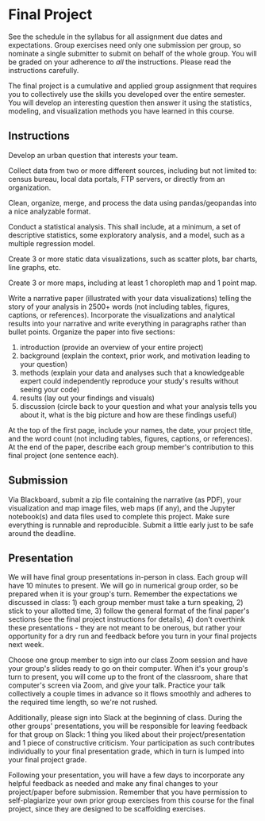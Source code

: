 # Final Project

See the schedule in the syllabus for all assignment due dates and expectations. Group exercises need only one submission per group, so nominate a single submitter to submit on behalf of the whole group. You will be graded on your adherence to *all* the instructions. Please read the instructions carefully.

The final project is a cumulative and applied group assignment that requires you to collectively use the skills you developed over the entire semester. You will develop an interesting question then answer it using the statistics, modeling, and visualization methods you have learned in this course.

## Instructions

Develop an urban question that interests your team.

Collect data from two or more different sources, including but not limited to: census bureau, local data portals, FTP servers, or directly from an organization.

Clean, organize, merge, and process the data using pandas/geopandas into a nice analyzable format.

Conduct a statistical analysis. This shall include, at a minimum, a set of descriptive statistics, some exploratory analysis, and a model, such as a multiple regression model.

Create 3 or more static data visualizations, such as scatter plots, bar charts, line graphs, etc.

Create 3 or more maps, including at least 1 choropleth map and 1 point map.

Write a narrative paper (illustrated with your data visualizations) telling the story of your analysis in 2500+ words (not including tables, figures, captions, or references). Incorporate the visualizations and analytical results into your narrative and write everything in paragraphs rather than bullet points. Organize the paper into five sections:

1. introduction (provide an overview of your entire project)
2. background (explain the context, prior work, and motivation leading to your question)
3. methods (explain your data and analyses such that a knowledgeable expert could independently reproduce your study's results without seeing your code)
4. results (lay out your findings and visuals)
5. discussion (circle back to your question and what your analysis tells you about it, what is the big picture and how are these findings useful)

At the top of the first page, include your names, the date, your project title, and the word count (not including tables, figures, captions, or references). At the end of the paper, describe each group member's contribution to this final project (one sentence each).

## Submission

Via Blackboard, submit a zip file containing the narrative (as PDF), your visualization and map image files, web maps (if any), and the Jupyter notebook(s) and data files used to complete this project. Make sure everything is runnable and reproducible. Submit a little early just to be safe around the deadline.

## Presentation

We will have final group presentations in-person in class. Each group will have 10 minutes to present. We will go in numerical group order, so be prepared when it is your group's turn. Remember the expectations we discussed in class: 1) each group member must take a turn speaking, 2) stick to your allotted time, 3) follow the general format of the final paper's sections (see the final project instructions for details), 4) don't overthink these presentations - they are not meant to be onerous, but rather your opportunity for a dry run and feedback before you turn in your final projects next week.

Choose one group member to sign into our class Zoom session and have your group's slides ready to go on their computer. When it's your group's turn to present, you will come up to the front of the classroom, share that computer's screen via Zoom, and give your talk. Practice your talk collectively a couple times in advance so it flows smoothly and adheres to the required time length, so we're not rushed.

Additionally, please sign into Slack at the beginning of class. During the other groups' presentations, you will be responsible for leaving feedback for that group on Slack: 1 thing you liked about their project/presentation and 1 piece of constructive criticism. Your participation as such contributes individually to your final presentation grade, which in turn is lumped into your final project grade.

Following your presentation, you will have a few days to incorporate any helpful feedback as needed and make any final changes to your project/paper before submission. Remember that you have permission to self-plagiarize your own prior group exercises from this course for the final project, since they are designed to be scaffolding exercises.
